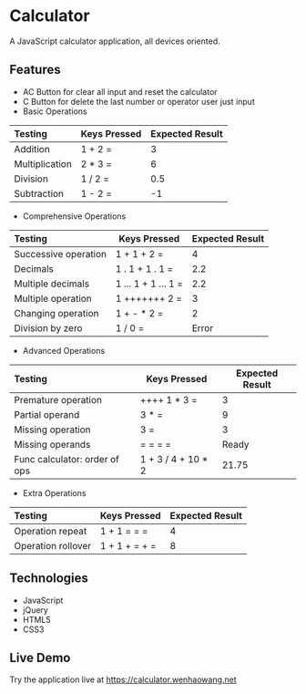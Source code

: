 # Calculator
A JavaScript calculator application, all devices oriented.
## Features
- AC Button for clear all input and reset the calculator
- C Button for delete the last number or operator user just input
- Basic Operations

| Testing       | Keys Pressed  | Expected Result |
| :------------ | ------------- | --------------- |
| Addition      | 1 + 2 =       | 3               |
| Multiplication| 2 * 3 =       | 6               |
| Division      | 1 / 2 =       | 0.5             |
| Subtraction   | 1 - 2 =       | -1              |

- Comprehensive Operations

| Testing              | Keys Pressed         | Expected Result   |
| :------------------- | -------------------- | ----------------- |
| Successive operation | 1 + 1 + 2 =          | 4                 |
| Decimals             | 1 . 1 + 1 . 1 =      | 2.2               |
| Multiple decimals    | 1 ... 1 + 1 ... 1 =  | 2.2               |
| Multiple operation   | 1 +++++++ 2 =        | 3                 |
| Changing operation   | 1 + - * 2 =          | 2                 |
| Division by zero     | 1 / 0 =              | Error             |

- Advanced Operations

| Testing                       | Keys Pressed       | Expected Result   |
| :---------------------------- | ------------------ | ----------------- |
| Premature operation           | ++++ 1 * 3 =       | 3                 |
| Partial operand               | 3 * =              | 9                 |
| Missing operation             | 3 =                | 3                 |
| Missing operands              | = = = =            | Ready             |
| Func calculator: order of ops | 1 + 3 / 4 + 10 * 2 | 21.75             |

- Extra Operations

| Testing            | Keys Pressed   | Expected Result   |
| :----------------- | -------------- | ----------------- |
| Operation repeat   | 1 + 1 = = =    | 4                 |
| Operation rollover | 1 + 1 + = + =  | 8                 |

## Technologies
- JavaScript
- jQuery
- HTML5
- CSS3

## Live Demo
Try the application live at https://calculator.wenhaowang.net
